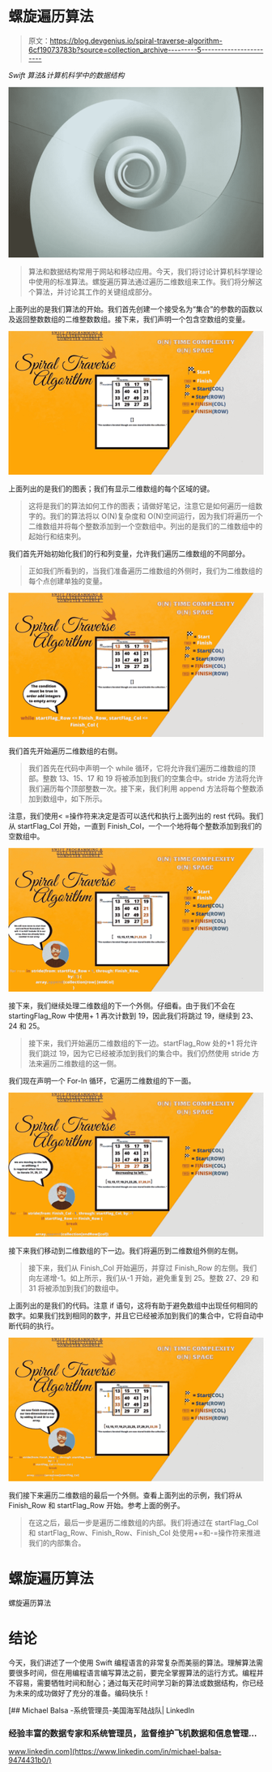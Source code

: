 # 螺旋遍历算法

> 原文：<https://blog.devgenius.io/spiral-traverse-algorithm-6cf19073783b?source=collection_archive---------5----------------------->

*Swift 算法&计算机科学中的数据结构*

![](img/f737296cb6496863a60df5359ff7681d.png)

> 算法和数据结构常用于网站和移动应用。今天，我们将讨论计算机科学理论中使用的标准算法。螺旋遍历算法通过遍历二维数组来工作。我们将分解这个算法，并讨论其工作的关键组成部分。

上面列出的是我们算法的开始。我们首先创建一个接受名为“集合”的参数的函数以及返回整数数组的二维整数数组。接下来，我们声明一个包含空数组的变量。

![](img/cdfbf3b1fe581ac32c74e0aeb3d13eea.png)

上面列出的是我们的图表；我们有显示二维数组的每个区域的键。

> 这将是我们的算法如何工作的图表；请做好笔记，注意它是如何遍历一组数字的。我们的算法将以 O(N)复杂度和 O(N)空间运行，因为我们将遍历一个二维数组并将每个整数添加到一个空数组中。列出的是我们的二维数组中的起始行和结束列。

我们首先开始初始化我们的行和列变量，允许我们遍历二维数组的不同部分。

> 正如我们所看到的，当我们准备遍历二维数组的外侧时，我们为二维数组的每个点创建单独的变量。

![](img/aba4608b802426eb20d5ac3c156d4eca.png)

我们首先开始遍历二维数组的右侧。

> 我们首先在代码中声明一个 while 循环，它将允许我们遍历二维数组的顶部。整数 13、15、17 和 19 将被添加到我们的空集合中。stride 方法将允许我们遍历每个顶部整数一次。接下来，我们利用 append 方法将每个整数添加到数组中，如下所示。

注意，我们使用< =操作符来决定是否可以迭代和执行上面列出的 rest 代码。我们从 startFlag_Col 开始，一直到 Finish_Col，一个一个地将每个整数添加到我们的空数组中。

![](img/e74119bbe2741a7861be57c5eaf2d8dd.png)

接下来，我们继续处理二维数组的下一个外侧。仔细看。由于我们不会在 startingFlag_Row 中使用+ 1 再次计数到 19，因此我们将跳过 19，继续到 23、24 和 25。

> 接下来，我们开始遍历二维数组的下一边。startFlag_Row 处的+1 将允许我们跳过 19，因为它已经被添加到我们的集合中。我们仍然使用 stride 方法来遍历二维数组的这一侧。

我们现在声明一个 For-In 循环，它遍历二维数组的下一面。

![](img/85deb3c0ba2ee60f443f8716ded9dd03.png)

接下来我们移动到二维数组的下一边。我们将遍历到二维数组外侧的左侧。

> 接下来，我们从 Finish_Col 开始遍历，并穿过 Finish_Row 的左侧。我们向左递增-1。如上所示，我们从-1 开始，避免重复到 25。整数 27、29 和 31 将被添加到我们的数组中。

上面列出的是我们的代码。注意 if 语句，这将有助于避免数组中出现任何相同的数字。如果我们找到相同的数字，并且它已经被添加到我们的集合中，它将自动中断代码的执行。

![](img/33bcafadbd08288b21599cfbf7fece4f.png)

我们接下来遍历二维数组的最后一个外侧。查看上面列出的示例，我们将从 Finish_Row 和 startFlag_Row 开始。参考上面的例子。

> 在这之后，最后一步是遍历二维数组的内部。我们将通过在 startFlag_Col 和 startFlag_Row、Finish_Row、Finish_Col 处使用+=和-=操作符来推进我们的内部集合。

# 螺旋遍历算法

螺旋遍历算法

# 结论

今天，我们讲述了一个使用 Swift 编程语言的非常复杂而美丽的算法。理解算法需要很多时间，但在用编程语言编写算法之前，要完全掌握算法的运行方式。编程并不容易，需要牺牲时间和耐心；通过每天花时间学习新的算法或数据结构，你已经为未来的成功做好了充分的准备。编码快乐！

[](https://www.linkedin.com/in/michael-balsa-9474431b0/) [## Michael Balsa -系统管理员-美国海军陆战队| LinkedIn

### 经验丰富的数据专家和系统管理员，监督维护飞机数据和信息管理…

www.linkedin.com](https://www.linkedin.com/in/michael-balsa-9474431b0/)